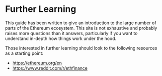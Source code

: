# Further Learning

This guide has been written to give an introduction to the large number of parts of the Ethereum ecosystem. This site is not exhaustive and probably raises more questions than it answers, particularly if you want to understand in-depth how things work under the hood.

Those interested in further learning should look to the following resources as a starting point:

- <https://ethereum.org/en>
- <https://www.reddit.com/r/ethfinance>
